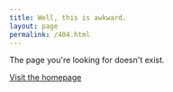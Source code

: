 ```yaml
---
title: Well, this is awkward.
layout: page
permalink: /404.html
---
```


The page you're looking for doesn't exist. 

[Visit the homepage](/)
